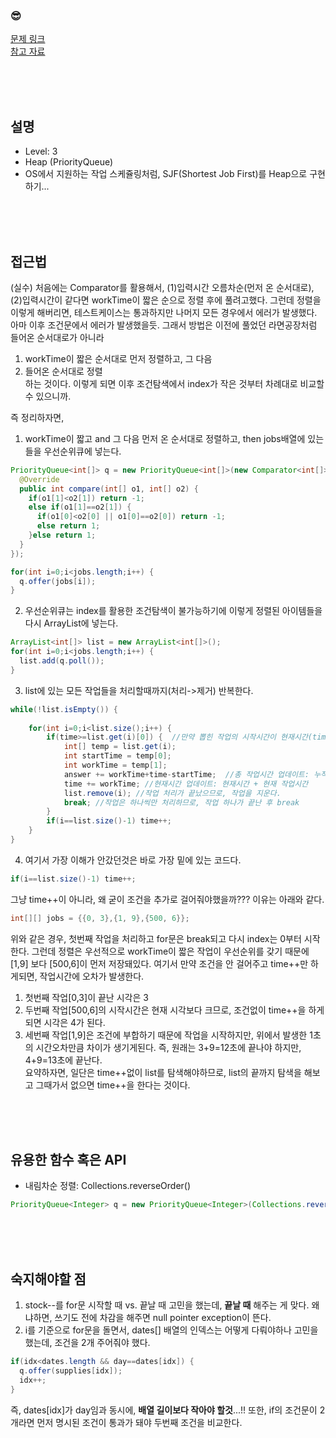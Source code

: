 

### &#128526;
[문제 링크](https://programmers.co.kr/learn/courses/30/lessons/42627)<br>
[참고 자료](https://developerdk.tistory.com/22)

<br>
<br>
<br>

## 설명
* Level: 3
* Heap (PriorityQueue)
* OS에서 지원하는 작업 스케쥴링처럼, SJF(Shortest Job First)를 Heap으로 구현하기...


<br>
<br>
<br>

## 접근법
(실수) 처음에는 Comparator를 활용해서, (1)입력시간 오름차순(먼저 온 순서대로), (2)입력시간이 같다면 workTime이 짧은 순으로 정렬 후에 풀려고했다. 그런데 정렬을 이렇게 해버리면, 테스트케이스는 통과하지만 나머지 모든 경우에서 에러가 발생했다. 아마 이후 조건문에서 에러가 발생했을듯. 그래서 방법은 이전에 풀었던 라면공장처럼 들어온 순서대로가 아니라 <br>
1) workTime이 짧은 순서대로 먼저 정렬하고, 그 다음
2) 들어온 순서대로 정렬<br>
하는 것이다. 이렇게 되면 이후 조건탐색에서 index가 작은 것부터 차례대로 비교할 수 있으니까. <br>

즉 정리하자면, <br>
1) workTime이 짧고 and 그 다음 먼저 온 순서대로 정렬하고, then jobs배열에 있는 들을 우선순위큐에 넣는다.
```JAVA
PriorityQueue<int[]> q = new PriorityQueue<int[]>(new Comparator<int[]>() {
  @Override
  public int compare(int[] o1, int[] o2) {
    if(o1[1]<o2[1]) return -1;
    else if(o1[1]==o2[1]) {
      if(o1[0]<o2[0] || o1[0]==o2[0]) return -1;
      else return 1;
    }else return 1;
  }
});

for(int i=0;i<jobs.length;i++) {
  q.offer(jobs[i]);
}
```
2) 우선순위큐는 index를 활용한 조건탐색이 불가능하기에 이렇게 정렬된 아이템들을 다시 ArrayList에 넣는다. 
```JAVA
ArrayList<int[]> list = new ArrayList<int[]>();
for(int i=0;i<jobs.length;i++) {
  list.add(q.poll());
}
```
3) list에 있는 모든 작업들을 처리할때까지(처리->제거) 반복한다.
```JAVA
while(!list.isEmpty()) {
			
	for(int i=0;i<list.size();i++) {
		if(time>=list.get(i)[0]) {  //만약 뽑힌 작업의 시작시간이 현재시간(time)보다 이르거나 같다면, 해당 작업을 수행한다
			int[] temp = list.get(i);
			int startTime = temp[0];
			int workTime = temp[1];
			answer += workTime+time-startTime;  //총 작업시간 업데이트: 누적된 작업시간 + 현재 작업시간 + 기다린 시간(=현재시간-원래 시작시간)
			time += workTime; //현재시간 업데이트: 현재시간 + 현재 작업시간
			list.remove(i); //작업 처리가 끝났으므로, 작업을 지운다.
			break; //작업은 하나씩만 처리하므로, 작업 하나가 끝난 후 break
		}
		if(i==list.size()-1) time++;
	}
}
```
4) 여기서 가장 이해가 안갔던것은 바로 가장 밑에 있는 코드다.
```JAVA
if(i==list.size()-1) time++;
```
그냥 time++이 아니라, 왜 굳이 조건을 추가로 걸어줘야했을까??? 이유는 아래와 같다.
```JAVA
int[][] jobs = {{0, 3},{1, 9},{500, 6}};
```
위와 같은 경우, 첫번째 작업을 처리하고 for문은 break되고 다시 index는 0부터 시작한다. 그런데 정렬은 우선적으로 workTime이 짧은 작업이 우선순위를 갖기 때문에 [1,9] 보다 [500,6]이 먼저 저장돼있다. 여기서 만약 조건을 안 걸어주고 time++만 하게되면, 작업시간에 오차가 발생한다. 
1) 첫번째 작업[0,3]이 끝난 시각은 3
2) 두번째 작업[500,6]의 시작시간은 현재 시각보다 크므로, 조건없이 time++을 하게되면 시각은 4가 된다.
3) 세번째 작업[1,9]은 조건에 부합하기 때문에 작업을 시작하지만, 위에서 발생한 1초의 시간오차만큼 차이가 생기게된다. 즉, 원래는 3+9=12초에 끝나야 하지만, 4+9=13초에 끝난다.<br>
요약하자면, 일단은 time++없이 list를 탐색해야하므로, list의 끝까지 탐색을 해보고 그때가서 없으면 time++을 한다는 것이다. 

<br>
<br>
<br>

## 유용한 함수 혹은 API
* 내림차순 정렬: Collections.reverseOrder()
```JAVA
PriorityQueue<Integer> q = new PriorityQueue<Integer>(Collections.reverseOrder());
```

<br>
<br>
<br>

## 숙지해야할 점
1) stock--를 for문 시작할 때 vs. 끝날 때 고민을 했는데, **끝날 때** 해주는 게 맞다. 왜냐하면, 쓰기도 전에 차감을 해주면 null pointer exception이 뜬다.
2) i를 기준으로 for문을 돌면서, dates[] 배열의 인덱스는 어떻게 다뤄야하나 고민을 했는데, 조건을 2개 주어줘야 했다.
```JAVA
if(idx<dates.length && day==dates[idx]) {
  q.offer(supplies[idx]);
  idx++;
}
```
즉, dates[idx]가 day임과 동시에, **배열 길이보다 작아야 할것**...!!
또한, if의 조건문이 2개라면 먼저 명시된 조건이 통과가 돼야 두번째 조건을 비교한다. 


<br>
<br>
<br>
